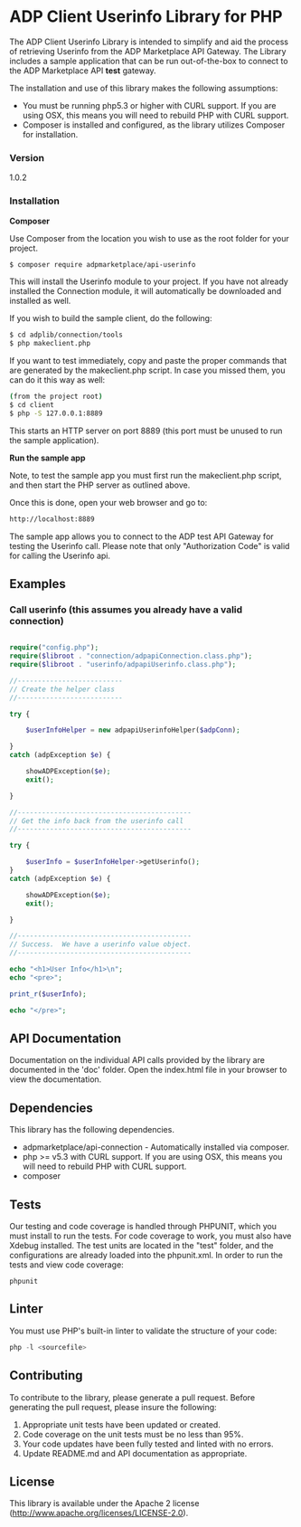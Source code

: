 # ADP Client Userinfo Library for PHP

The ADP Client Userinfo Library is intended to simplify and aid the process of retrieving Userinfo from the ADP Marketplace API Gateway. The Library includes a sample application that can be run out-of-the-box to connect to the ADP Marketplace API **test** gateway.

The installation and use of this library makes the following assumptions:

  - You must be running php5.3 or higher with CURL support.  If you are using OSX, this means you will need to rebuild PHP with CURL support.
  - Composer is installed and configured, as the library utilizes Composer for installation.

### Version
1.0.2

### Installation

**Composer**

Use Composer from the location you wish to use as the root folder for your project.

```sh
$ composer require adpmarketplace/api-userinfo
```

This will install the Userinfo module to your project.  If you have not already installed the Connection module, it will automatically be downloaded and installed as well.

If you wish to build the sample client, do the following:

```sh
$ cd adplib/connection/tools
$ php makeclient.php
```

If you want to test immediately, copy and paste the proper commands that are generated by the makeclient.php script.  In case you missed them, you can do it this way as well:

```sh
(from the project root)
$ cd client
$ php -S 127.0.0.1:8889
```
This starts an HTTP server on port 8889 (this port must be unused to run the sample application).


**Run the sample app**

Note, to test the sample app you must first run the makeclient.php script, and then start the PHP server as outlined above.

Once this is done, open your web browser and go to:

```sh
http://localhost:8889
```

 The sample app allows you to connect to the ADP test API Gateway for testing the Userinfo call.  Please note that only "Authorization Code" is valid for calling the Userinfo api.

## Examples
### Call userinfo (this assumes you already have a valid connection)

```php

require("config.php");
require($libroot . "connection/adpapiConnection.class.php");
require($libroot . "userinfo/adpapiUserinfo.class.php");

//--------------------------
// Create the helper class
//--------------------------

try {

    $userInfoHelper = new adpapiUserinfoHelper($adpConn);

}
catch (adpException $e) {

    showADPException($e);
    exit();

}

//-------------------------------------------
// Get the info back from the userinfo call
//-------------------------------------------

try {

    $userInfo = $userInfoHelper->getUserinfo();
}
catch (adpException $e) {

    showADPException($e);
    exit();

}

//-------------------------------------------
// Success.  We have a userinfo value object.
//-------------------------------------------

echo "<h1>User Info</h1>\n";
echo "<pre>";

print_r($userInfo);

echo "</pre>";


```

## API Documentation ##

Documentation on the individual API calls provided by the library are documented in the 'doc' folder.  Open the index.html file in your browser to view the documentation.


## Dependencies ##

This library has the following dependencies.

* adpmarketplace/api-connection - Automatically installed via composer.
* php >= v5.3 with CURL support.  If you are using OSX, this means you will need to rebuild PHP with CURL support.
* composer

## Tests ##

Our testing and code coverage is handled through PHPUNIT, which you must install to run the tests.  For code coverage to work, you must also have Xdebug installed.  The test units are located in the "test" folder, and the configurations are already loaded into the phpunit.xml.  In order to run the tests and view code coverage:

```
phpunit
```
## Linter ##

You must use PHP's built-in linter to validate the structure of your code:

```php
php -l <sourcefile>
```

## Contributing ##

To contribute to the library, please generate a pull request. Before generating the pull request, please insure the following:

1. Appropriate unit tests have been updated or created.
2. Code coverage on the unit tests must be no less than 95%.
3. Your code updates have been fully tested and linted with no errors.
4. Update README.md and API documentation as appropriate.
 
## License ##

This library is available under the Apache 2 license (http://www.apache.org/licenses/LICENSE-2.0).
